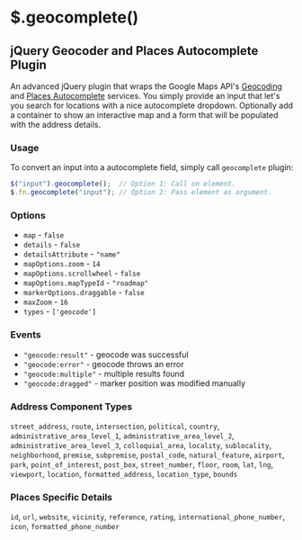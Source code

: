 # $.geocomplete()
## jQuery Geocoder and Places Autocomplete Plugin

An advanced jQuery plugin that wraps the Google Maps API's [Geocoding](https://code.google.com/apis/maps/documentation/javascript/geocoding.html) and [Places Autocomplete](https://code.google.com/apis/maps/documentation/javascript/places.html#places_autocomplete) services. You simply provide an input that let's you search for locations with a nice autocomplete dropdown. Optionally add a container to show an interactive map and a form that will be populated with the address details.


### Usage 

To convert an input into a autocomplete field, simply call `geocomplete` plugin:

```javascript
$("input").geocomplete();  // Option 1: Call on element.
$.fn.geocomplete("input"); // Option 2: Pass element as argument.
```

### Options

* `map` - `false`
* `details` - `false`
* `detailsAttribute` - `"name"`
* `mapOptions.zoom` - `14`
* `mapOptions.scrollwheel` - `false`
* `mapOptions.mapTypeId` - `"roadmap"`
* `markerOptions.draggable` - `false`
* `maxZoom` - `16`
* `types` - `['geocode']`


### Events

* `"geocode:result"` - geocode was successful
* `"geocode:error"` - geocode throws an error
* `"geocode:multiple"` - multiple results found
* `"geocode:dragged"` - marker position was modified manually

### Address Component Types

`street_address`, `route`, `intersection`, `political`, `country`, `administrative_area_level_1`, `administrative_area_level_2`, `administrative_area_level_3`, `colloquial_area`, `locality`, `sublocality`, `neighborhood`, `premise`, `subpremise`, `postal_code`, `natural_feature`, `airport`, `park`, `point_of_interest`, `post_box`, `street_number`, `floor`, `room`, `lat`, `lng`, `viewport`, `location`, `formatted_address`, `location_type`, `bounds`

### Places Specific Details

`id`, `url`, `website`, `vicinity`, `reference`, `rating`, `international_phone_number`, `icon`, `formatted_phone_number`
